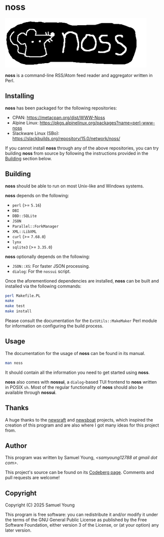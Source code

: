 # noss

![noss](img/noss-logo.png)

**noss** is a command-line RSS/Atom feed reader and aggregator written in
Perl.

## Installing
**noss** has been packaged for the following repositories:
* CPAN: <https://metacpan.org/dist/WWW-Noss>
* Alpine Linux: <https://pkgs.alpinelinux.org/packages?name=perl-www-noss>
* Slackware Linux (SBo): <https://slackbuilds.org/repository/15.0/network/noss/>

If you cannot install **noss** through any of the above repositories, you can
try building **noss** from source by following the instructions provided in
the [Building](#Building) section below.

## Building
**noss** should be able to run on most Unix-like and Windows systems.

**noss** depends on the following:
* `perl` (>= `5.16`)
* `DBI`
* `DBD::SQLite`
* `JSON`
* `Parallel::ForkManager`
* `XML::LibXML`
* `curl` (>= `7.68.0`)
* `lynx`
* `sqlite3` (>= `3.35.0`)

**noss** optionally depends on the following:
* `JSON::XS`: For faster JSON processing.
* `dialog`: For the `nossui` script.

Once the aforementioned dependencies are installed, **noss** can be built and
installed via the following commands:
```bash
perl Makefile.PL
make
make test
make install
```
Please consult the documentation for the `ExtUtils::MakeMaker` Perl module for
information on configuring the build process.

## Usage
The documentation for the usage of **noss** can be found in its manual.
```bash
man noss
```
It should contain all the information you need to get started using **noss**.

**noss** also comes with **nossui**, a `dialog`-based TUI frontend to **noss**
written in POSIX `sh`. Most of the regular functionality of **noss** should also
be available through **nossui**.

## Thanks
A huge thanks to the [newsraft](https://codeberg.org/newsraft/newsraft) and
[newsboat](https://newsboat.org/) projects, which inspired the creation of this
program and are also where I got many ideas for this project from.

## Author
This program was written by Samuel Young, *\<samyoung12788 at gmail dot com\>*.

This project's source can be found on its
[Codeberg page](https://codeberg.org/1-1sam/noss). Comments and pull
requests are welcome!

## Copyright
Copyright (C) 2025 Samuel Young

This program is free software: you can redistribute it and/or modify
it under the terms of the GNU General Public License as published by
the Free Software Foundation, either version 3 of the License, or
(at your option) any later version.
